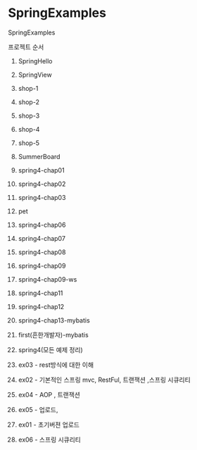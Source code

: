 # SpringExamples
SpringExamples

  프로젝트 순서
1. SpringHello
2. SpringView
3. shop-1
4. shop-2
5. shop-3
6. shop-4
7. shop-5
8. SummerBoard
9. spring4-chap01
10. spring4-chap02
11. spring4-chap03
12. pet
13. spring4-chap06
15. spring4-chap07
16. spring4-chap08
17. spring4-chap09
18. spring4-chap09-ws
19. spring4-chap11
20. spring4-chap12
21. spring4-chap13-mybatis
22. first(흔한개발자)-mybatis
23. spring4(모든 예제 정리)

30. ex03 - rest방식에 대한 이해
31. ex02 - 기본적인 스프링 mvc, RestFul, 트랜잭션 ,스프링 시큐리티
32. ex04 - AOP , 트랜잭션
33. ex05 - 업로드,
34. ex01 - 초기버젼 업로드
35. ex06 - 스프링 시큐리티



